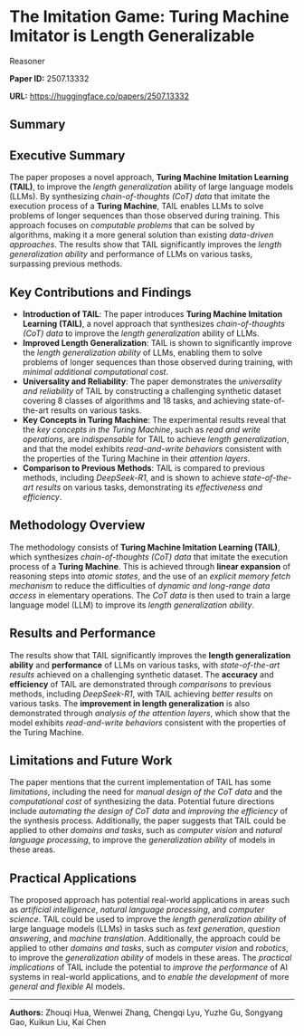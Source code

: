 # The Imitation Game: Turing Machine Imitator is Length Generalizable
  Reasoner

**Paper ID:** 2507.13332

**URL:** https://huggingface.co/papers/2507.13332

## Summary

## Executive Summary
The paper proposes a novel approach, **Turing Machine Imitation Learning (TAIL)**, to improve the *length generalization* ability of large language models (LLMs). By synthesizing *chain-of-thoughts (CoT) data* that imitate the execution process of a **Turing Machine**, TAIL enables LLMs to solve problems of longer sequences than those observed during training. This approach focuses on *computable problems* that can be solved by algorithms, making it a more general solution than existing *data-driven approaches*. The results show that TAIL significantly improves the *length generalization ability* and performance of LLMs on various tasks, surpassing previous methods.

## Key Contributions and Findings
* **Introduction of TAIL**: The paper introduces **Turing Machine Imitation Learning (TAIL)**, a novel approach that synthesizes *chain-of-thoughts (CoT) data* to improve the *length generalization* ability of LLMs.
* **Improved Length Generalization**: TAIL is shown to significantly improve the *length generalization ability* of LLMs, enabling them to solve problems of longer sequences than those observed during training, with *minimal additional computational cost*.
* **Universality and Reliability**: The paper demonstrates the *universality and reliability* of TAIL by constructing a challenging synthetic dataset covering 8 classes of algorithms and 18 tasks, and achieving state-of-the-art results on various tasks.
* **Key Concepts in Turing Machine**: The experimental results reveal that the *key concepts in the Turing Machine*, such as *read and write operations*, are *indispensable* for TAIL to achieve *length generalization*, and that the model exhibits *read-and-write behaviors* consistent with the properties of the Turing Machine in their *attention layers*.
* **Comparison to Previous Methods**: TAIL is compared to previous methods, including *DeepSeek-R1*, and is shown to achieve *state-of-the-art results* on various tasks, demonstrating its *effectiveness and efficiency*.

## Methodology Overview
The methodology consists of **Turing Machine Imitation Learning (TAIL)**, which synthesizes *chain-of-thoughts (CoT) data* that imitate the execution process of a **Turing Machine**. This is achieved through **linear expansion** of reasoning steps into *atomic states*, and the use of an *explicit memory fetch mechanism* to reduce the difficulties of *dynamic and long-range data access* in elementary operations. The *CoT data* is then used to train a large language model (LLM) to improve its *length generalization ability*.

## Results and Performance
The results show that TAIL significantly improves the **length generalization ability** and **performance** of LLMs on various tasks, with *state-of-the-art results* achieved on a challenging synthetic dataset. The **accuracy** and **efficiency** of TAIL are demonstrated through *comparisons* to previous methods, including *DeepSeek-R1*, with TAIL achieving *better results* on various tasks. The **improvement in length generalization** is also demonstrated through *analysis of the attention layers*, which show that the model exhibits *read-and-write behaviors* consistent with the properties of the Turing Machine.

## Limitations and Future Work
The paper mentions that the current implementation of TAIL has some *limitations*, including the need for *manual design of the CoT data* and the *computational cost* of synthesizing the data. Potential future directions include *automating the design of CoT data* and *improving the efficiency* of the synthesis process. Additionally, the paper suggests that TAIL could be applied to other *domains and tasks*, such as *computer vision* and *natural language processing*, to improve the *generalization ability* of models in these areas.

## Practical Applications
The proposed approach has potential real-world applications in areas such as *artificial intelligence*, *natural language processing*, and *computer science*. TAIL could be used to improve the *length generalization ability* of large language models (LLMs) in tasks such as *text generation*, *question answering*, and *machine translation*. Additionally, the approach could be applied to other *domains and tasks*, such as *computer vision* and *robotics*, to improve the *generalization ability* of models in these areas. The *practical implications* of TAIL include the potential to *improve the performance* of AI systems in real-world applications, and to *enable the development* of more *general and flexible* AI models.

---

**Authors:** Zhouqi Hua, Wenwei Zhang, Chengqi Lyu, Yuzhe Gu, Songyang Gao, Kuikun Liu, Kai Chen
